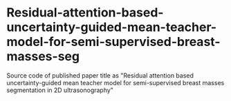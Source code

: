 # Residual-attention-based-uncertainty-guided-mean-teacher-model-for-semi-supervised-breast-masses-seg
Source code of published paper title as "Residual attention based uncertainty-guided mean teacher model for semi-supervised breast masses segmentation in 2D ultrasonography"
